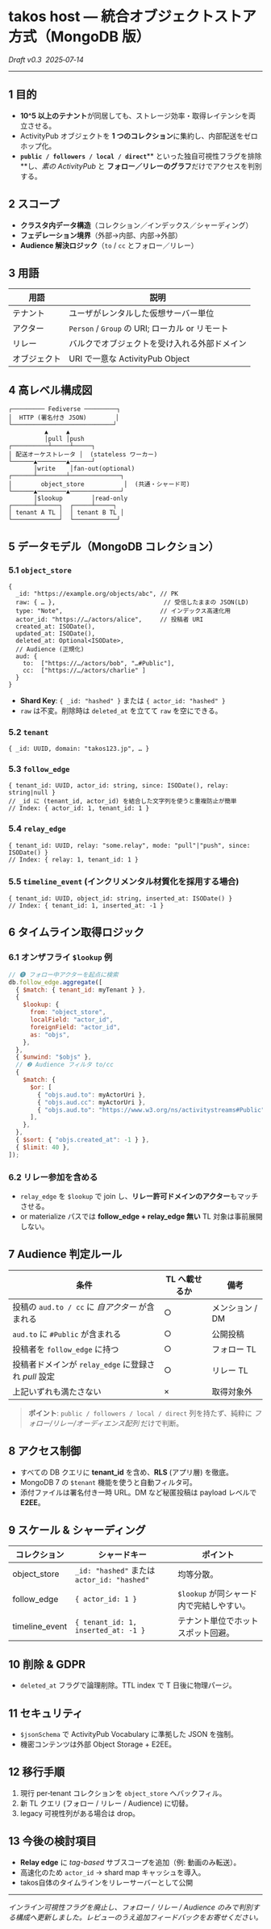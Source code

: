 # takos host ― 統合オブジェクトストア方式（MongoDB 版）

_Draft v0.3  2025‑07‑14_

---

## 1 目的

- **10^5
  以上のテナント**が同居しても、ストレージ効率・取得レイテンシを両立させる。
- ActivityPub オブジェクトを **1
  つのコレクション**に集約し、内部配送をゼロホップ化。
- **`public / followers / local / direct`**\*\*
  といった独自可視性フラグを排除\*\*し、_素の ActivityPub_ と
  **フォロー／リレーのグラフ**だけでアクセスを判別する。

## 2 スコープ

- **クラスタ内データ構造**（コレクション／インデックス／シャーディング）
- **フェデレーション境界**（外部→内部、内部→外部）
- **Audience 解決ロジック**（`to` / `cc` とフォロー／リレー）

## 3 用語

| 用語         | 説明                                            |
| ------------ | ----------------------------------------------- |
| テナント     | ユーザがレンタルした仮想サーバー単位            |
| アクター     | `Person` / `Group` の URI; ローカル or リモート |
| リレー       | バルクでオブジェクトを受け入れる外部ドメイン    |
| オブジェクト | URI で一意な ActivityPub Object                 |

## 4 高レベル構成図

```
┌───────── Fediverse ─────────┐
│  HTTP (署名付き JSON)        │
└────────────────────────────┘
          ▲     ▲
          │pull │push
┌──────────┴─────┴─────┐
│ 配送オーケストレータ │  (stateless ワーカー)
└──────▲────────▲──────┘
       │write    │fan‑out(optional)
┌──────┴────────┴──────────────┐
│        object_store           │  (共通・シャード可)
└──────▲────────▲──────────────┘
       │$lookup        │read‑only
┌──────┴──────┐  ┌─────┴─────┐
│ tenant A TL │  │ tenant B TL │
└─────────────┘  └────────────┘
```

## 5 データモデル（MongoDB コレクション）

### 5.1 `object_store`

```jsonc
{
  _id: "https://example.org/objects/abc", // PK
  raw: { … },                              // 受信したままの JSON(LD)
  type: "Note",                           // インデックス高速化用
  actor_id: "https://…/actors/alice",     // 投稿者 URI
  created_at: ISODate(),
  updated_at: ISODate(),
  deleted_at: Optional<ISODate>,
  // Audience (正規化)
  aud: {
    to:  ["https://…/actors/bob", "…#Public"],
    cc:  ["https://…/actors/charlie" ]
  }
}
```

- **Shard Key**: `{ _id: "hashed" }` または `{ actor_id: "hashed" }`
- `raw` は不変。削除時は `deleted_at` を立てて `raw` を空にできる。

### 5.2 `tenant`

```
{ _id: UUID, domain: "takos123.jp", … }
```

### 5.3 `follow_edge`

```
{ tenant_id: UUID, actor_id: string, since: ISODate(), relay: string|null }
// _id に (tenant_id, actor_id) を結合した文字列を使うと重複防止が簡単
// Index: { actor_id: 1, tenant_id: 1 }
```

### 5.4 `relay_edge`

```
{ tenant_id: UUID, relay: "some.relay", mode: "pull"|"push", since: ISODate() }
// Index: { relay: 1, tenant_id: 1 }
```

### 5.5 `timeline_event` (インクリメンタル材質化を採用する場合)

```
{ tenant_id: UUID, object_id: string, inserted_at: ISODate() }
// Index: { tenant_id: 1, inserted_at: -1 }
```

## 6 タイムライン取得ロジック

### 6.1 オンザフライ `$lookup` 例

```js
// ❶ フォロー中アクターを起点に検索
db.follow_edge.aggregate([
  { $match: { tenant_id: myTenant } },
  {
    $lookup: {
      from: "object_store",
      localField: "actor_id",
      foreignField: "actor_id",
      as: "objs",
    },
  },
  { $unwind: "$objs" },
  // ❷ Audience フィルタ to/cc
  {
    $match: {
      $or: [
        { "objs.aud.to": myActorUri },
        { "objs.aud.cc": myActorUri },
        { "objs.aud.to": "https://www.w3.org/ns/activitystreams#Public" },
      ],
    },
  },
  { $sort: { "objs.created_at": -1 } },
  { $limit: 40 },
]);
```

### 6.2 リレー参加を含める

- `relay_edge` を `$lookup` で join
  し、**リレー許可ドメインのアクター**もマッチさせる。
- or materialize パスでは **follow\_edge + relay\_edge 無い** TL
  対象は事前展開しない。

## 7 Audience 判定ルール

| 条件                                                 | TL へ載せるか | 備考            |
| ---------------------------------------------------- | ------------- | --------------- |
| 投稿の `aud.to / cc` に _自アクター_ が含まれる      | ○             | メンション / DM |
| `aud.to` に `#Public` が含まれる                     | ○             | 公開投稿        |
| 投稿者を `follow_edge` に持つ                        | ○             | フォロー TL     |
| 投稿者ドメインが `relay_edge` に登録され _pull_ 設定 | ○             | リレー TL       |
| 上記いずれも満たさない                               | ×             | 取得対象外      |

> **ポイント**: `public / followers / local / direct` 列を持たず、純粋に
> _フォロー/リレー/オーディエンス配列_ だけで判断。

## 8 アクセス制御

- すべての DB クエリに **tenant\_id** を含め、**RLS** (アプリ層) を徹底。
- MongoDB 7 の `$tenant` 機能を使うと自動フィルタ可。
- 添付ファイルは署名付き一時 URL。DM など秘匿投稿は payload レベルで **E2EE**。

## 9 スケール & シャーディング

| コレクション    | シャードキー                                | ポイント                                 |
| --------------- | ------------------------------------------- | ---------------------------------------- |
| object\_store   | `_id: "hashed"` または `actor_id: "hashed"` | 均等分散。                               |
| follow\_edge    | `{ actor_id: 1 }`                           | `$lookup` が同シャード内で完結しやすい。 |
| timeline\_event | `{ tenant_id: 1, inserted_at: -1 }`         | テナント単位でホットスポット回避。       |

## 10 削除 & GDPR

- `deleted_at` フラグで論理削除。TTL index で T 日後に物理パージ。

## 11 セキュリティ

- `$jsonSchema` で ActivityPub Vocabulary に準拠した JSON を強制。
- 機密コンテンツは外部 Object Storage + E2EE。

## 12 移行手順

1. 現行 per‑tenant コレクションを `object_store` へバックフィル。
2. 新 TL クエリ (フォロー / リレー / Audience) に切替。
3. legacy 可視性列がある場合は drop。

## 13 今後の検討項目

- **Relay edge** に _tag-based_ サブスコープを追加（例: 動画のみ転送）。
- 高速化のため `actor_id` → shard map キャッシュを導入。
- takos自体のタイムラインをリレーサーバーとして公開

---

_インライン可視性フラグを廃止し、フォロー / リレー / Audience
のみで判別する構成へ更新しました。レビューのうえ追加フィードバックをお寄せください。_

